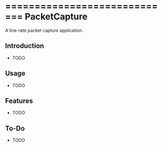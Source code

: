 =============================
PacketCapture
=============================

A line-rate packet capture application.


Introduction
------------

* TODO


Usage
-----

* TODO


Features
--------

* TODO


To-Do
-----

* TODO
